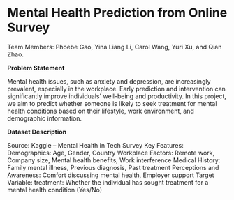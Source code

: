 # Mental Health Prediction from Online Survey
Team Members: Phoebe Gao, Yina Liang Li, Carol Wang, Yuri Xu, and Qian Zhao.

**Problem Statement**

Mental health issues, such as anxiety and depression, are increasingly prevalent, especially in the workplace. Early prediction and intervention can significantly improve individuals' well-being and productivity.
In this project, we aim to predict whether someone is likely to seek treatment for mental health conditions based on their lifestyle, work environment, and demographic information.

**Dataset Description**

Source: Kaggle – Mental Health in Tech Survey
Key Features:
Demographics: Age, Gender, Country
Workplace Factors: Remote work, Company size, Mental health benefits, Work interference
Medical History: Family mental illness, Previous diagnosis, Past treatment
Perceptions and Awareness: Comfort discussing mental health, Employer support
Target Variable:
treatment: Whether the individual has sought treatment for a mental health condition (Yes/No)
